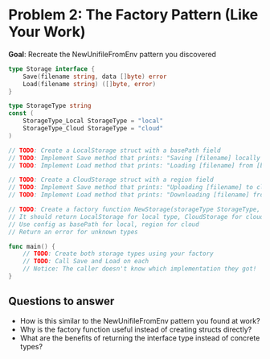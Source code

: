 # Problem 2: The Factory Pattern (Like Your Work)

**Goal**: Recreate the NewUnifileFromEnv pattern you discovered

```go
type Storage interface {
    Save(filename string, data []byte) error
    Load(filename string) ([]byte, error)
}

type StorageType string
const (
    StorageType_Local StorageType = "local"
    StorageType_Cloud StorageType = "cloud"
)

// TODO: Create a LocalStorage struct with a basePath field
// TODO: Implement Save method that prints: "Saving [filename] locally to [basePath]"
// TODO: Implement Load method that prints: "Loading [filename] from [basePath]" and returns []byte("local data"), nil

// TODO: Create a CloudStorage struct with a region field
// TODO: Implement Save method that prints: "Uploading [filename] to cloud in [region]"
// TODO: Implement Load method that prints: "Downloading [filename] from cloud in [region]" and returns []byte("cloud data"), nil

// TODO: Create a factory function NewStorage(storageType StorageType, config string) (Storage, error)
// It should return LocalStorage for local type, CloudStorage for cloud type
// Use config as basePath for local, region for cloud
// Return an error for unknown types

func main() {
    // TODO: Create both storage types using your factory
    // TODO: Call Save and Load on each
    // Notice: The caller doesn't know which implementation they got!
}
```

## Questions to answer

- How is this similar to the NewUnifileFromEnv pattern you found at work?
- Why is the factory function useful instead of creating structs directly?
- What are the benefits of returning the interface type instead of concrete types?
